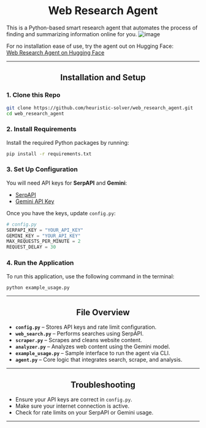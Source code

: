 <div align="center">
  <h1>Web Research Agent</h1>
</div>

This is a Python-based smart research agent that automates the process of finding and summarizing information online for you.
![image](https://github.com/user-attachments/assets/552e06e3-da51-4192-b799-3cedac8ad1af)


For no installation ease of use, try the agent out on Hugging Face:  
[Web Research Agent on Hugging Face](https://huggingface.co/spaces/heuristic-solver/web_res_agent_joel)

---

<div align="center">
  <h2>Installation and Setup</h2>
</div>

### 1. Clone this Repo

```bash
git clone https://github.com/heuristic-solver/web_research_agent.git
cd web_research_agent
```

### 2. Install Requirements

Install the required Python packages by running:

```bash
pip install -r requirements.txt
```

### 3. Set Up Configuration

You will need API keys for **SerpAPI** and **Gemini**:

- [SerpAPI](https://serpapi.com/)
- [Gemini API Key](https://aistudio.google.com/app/apikey)

Once you have the keys, update `config.py`:

```python
# config.py
SERPAPI_KEY = "YOUR_API_KEY"
GEMINI_KEY = "YOUR_API_KEY"
MAX_REQUESTS_PER_MINUTE = 2
REQUEST_DELAY = 30
```

### 4. Run the Application

To run this application, use the following command in the terminal:

```bash
python example_usage.py
```

---

<div align="center">
  <h2>File Overview</h2>
</div>

- **`config.py`** – Stores API keys and rate limit configuration.
- **`web_search.py`** – Performs searches using SerpAPI.
- **`scraper.py`** – Scrapes and cleans website content.
- **`analyzer.py`** – Analyzes web content using the Gemini model.
- **`example_usage.py`** – Sample interface to run the agent via CLI.
- **`agent.py`** – Core logic that integrates search, scrape, and analysis.

---

<div align="center">
  <h2>Troubleshooting</h2>
</div>

- Ensure your API keys are correct in `config.py`.
- Make sure your internet connection is active.
- Check for rate limits on your SerpAPI or Gemini usage.

---

<div align="center">

